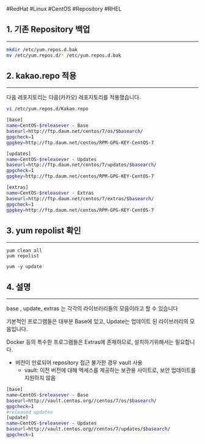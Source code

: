 #RedHat #Linux #CentOS  #Repository #RHEL 

## 1. 기존 Repository 백업
---
```sh
mkdir /etc/yum.repos.d.bak 
mv /etc/yum.repos.d/* /etc/yum.repos.d.bak
```


## 2. kakao.repo 적용
---
다음 레포지토리는 다음(카카오) 레포지토리를 적용했습니다.
```sh
vi /etc/yum.repos.d/Kakao.repo

[base]
name=CentOS-$releasever - Base
baseurl=http://ftp.daum.net/centos/7/os/$basearch/
gpgcheck=1
gpgkey=http://ftp.daum.net/centos/RPM-GPG-KEY-CentOS-7

[updates]
name=CentOS-$releasever - Updates
baseurl=http://ftp.daum.net/centos/7/updates/$basearch/
gpgcheck=1
gpgkey=http://ftp.daum.net/centos/RPM-GPG-KEY-CentOS-7

[extras]
name=CentOS-$releasever - Extras
baseurl=http://ftp.daum.net/centos/7/extras/$basearch/
gpgcheck=1
gpgkey=http://ftp.daum.net/centos/RPM-GPG-KEY-CentOS-7
```

## 3. yum repolist 확인
---
```
yum clean all
yum repolist

yum -y update
```


## 4. 설명
---

base , update, extras 는 각각의 라이브러리들의 모음이라고 할 수 있습니다

기본적인 프로그램들은 대부분 Base에 있고,  Update는 업데이트 된 라이브러리의 모음입니다.

Docker 등의 특수한 프로그램들은 Extras에 존재하므로, 설치하기위해서는 필요합니다.


-   버전이 만료되어 repository 접근 불가한 경우 vault 사용
    -   vault: 이전 버전에 대해 엑세스를 제공하는 보관용 사이트로, 보안 업데이트를 지원하지 않음
```sh
[base]
name=CentOS-$releasever - Base
baseurl=http://vault.centos.org//centos/7/os/$basearch/
gpgcheck=1
#released updates
[update]
name=CentOS-$releasever - Updates
baseurl=http://vault.centos.org//centos/7/updates/$basearch/
gpgcheck=1
```
